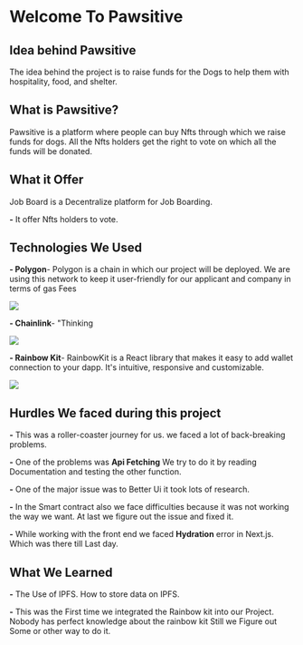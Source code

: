 # Welcome To Pawsitive


## Idea behind Pawsitive

The idea behind the project is to raise funds for the Dogs to help them with hospitality, food, and shelter.


## What is Pawsitive?

Pawsitive is a platform where people can buy Nfts through which we raise funds for dogs. All the Nfts holders get the right to vote on which all the funds will be donated.

## What it Offer

Job Board is a Decentralize platform for Job Boarding. 

  **-** It offer Nfts holders to vote.

## Technologies We Used
**- Polygon**- 
 Polygon is a chain in which our project will be deployed. 
 We are using this network to keep it user-friendly for our applicant and company in terms of gas Fees
 
 <a href="https://polygon.technology/"><img src="https://user-images.githubusercontent.com/76695769/191501624-226d10fd-6108-4c80-86ff-88b768ea262b.jpg"></a>

**- Chainlink**- 
  "Thinking
  
  <a href="https://chain.link/"><img src="https://user-images.githubusercontent.com/76695769/191504080-068d28d7-1ce1-47ce-8252-a5a40b6b92a5.png"></a>

 **- Rainbow Kit**- 
 RainbowKit is a React library that makes it easy to add wallet connection to your dapp. It's intuitive, responsive and customizable.
 
 <a href="https://www.rainbowkit.com/"><img src="https://user-images.githubusercontent.com/76695769/191505257-b54f2331-5d56-4a41-8bf3-eac5d7a80ff5.png"></a>

## Hurdles We faced during this project

**-** This was a roller-coaster journey for us. we faced a lot of back-breaking problems.

**-** One of the problems was **Api Fetching** We try to do it by reading Documentation and testing the other function.

**-** One of the major issue was to Better Ui it took lots of research.

**-** In the Smart contract also we face difficulties because it was not working the way we want. At last we figure out the issue and fixed it.

**-** While working with the front end we faced **Hydration** error in Next.js. Which was there till Last day.

## What We Learned

**-** The Use of IPFS. How to store data on IPFS.

**-** This was the First time we integrated the Rainbow kit into our Project. Nobody has perfect knowledge about the rainbow kit Still we Figure out Some or other way to do it.
